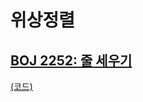 # 위상정렬

## [BOJ 2252: 줄 세우기](https://www.acmicpc.net/problem/2252)
[(코드)](https://github.com/DJ-archive/Algorithm-DataStructure/blob/main/0minyoung0/algorithm/26_위상정렬/Boj2252.java)